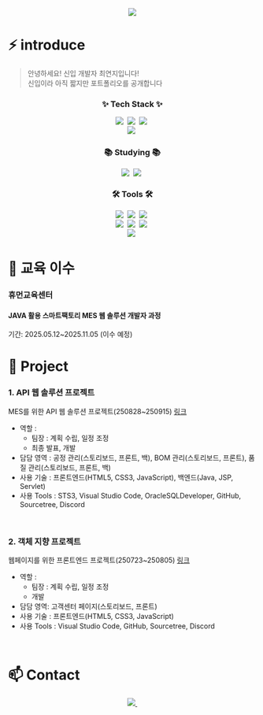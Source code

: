 <div align="center">
  <img src="https://capsule-render.vercel.app/api?type=rect&color=0:1e90ff,50:4169e1,100:87cefa&height=150&section=header&text=It's%20YJChoi's%20GitHub&fontSize=50" />
</div>

# ⚡ introduce
 > 안녕하세요! 신입 개발자 최연지입니다!<br>
 > 신입이라 아직 짧지만 포트폴리오를 공개합니다  

<h3 align="center">✨ Tech Stack ✨</h3>
<div align="center">
  <img src="https://img.shields.io/badge/html5-E34F26.svg?style=for-the-badge&logo=html5&logoColor=white" />&nbsp
  <img src="https://img.shields.io/badge/css3-1572B6.svg?style=for-the-badge&logo=css3&logoColor=white" />&nbsp
  <img src="https://img.shields.io/badge/javascript-F7DF1E.svg?style=for-the-badge&logo=javascript&logoColor=20232a" />&nbsp
</div>

<div align="center">
  <img src="https://img.shields.io/badge/Java-007396?style=for-the-badge&logo=OpenJDK&logoColor=white" />&nbsp
</div>

<h3 align="center">📚 Studying 📚</h3>
<div align="center">
  <img src="https://img.shields.io/badge/python-3670A0?style=for-the-badge&logo=python&logoColor=ffdd54" />&nbsp
  <img src="https://img.shields.io/badge/react-20232a.svg?style=for-the-badge&logo=react&logoColor=61DAFB" />&nbsp
</div>

<h3 align="center">🛠 Tools 🛠</h3>
<div align="center">
  <img src="https://img.shields.io/badge/STS3-2C2C32.svg?style=for-the-badge&logo=Spring&logoColor=6DB33F" />&nbsp
  <img src="https://img.shields.io/badge/VSCode-2C2C32.svg?style=for-the-badge&logo=visual-studio-code&logoColor=22ABF3" />&nbsp
  <img src="https://img.shields.io/badge/OracleSQLDeveloper-000000.svg?style=for-the-badge&logoColor=ffffff" />&nbsp
</div>

<div align="center">
  <img src="https://img.shields.io/badge/Github-181717.svg?style=for-the-badge&logo=github&logoColor=0052CC" />&nbsp
  <img src="https://img.shields.io/badge/Sourcetree-0052CC.svg?style=for-the-badge&logoColor=white" />&nbsp
  <img src="https://img.shields.io/badge/Notion-F3F3F3.svg?style=for-the-badge&logo=notion&logoColor=black" />&nbsp
</div>

<div align="center">
  <img src="https://img.shields.io/badge/Discord-5865F2.svg?style=for-the-badge&logo=discord&logoColor=white" />&nbsp
</div>

# 📆 교육 이수
<h3>휴먼교육센터</h3> 
<h4>JAVA 활용 스마트팩토리 MES 웹 솔루션 개발자 과정</h4>
기간: 2025.05.12~2025.11.05 (이수 예정)

# 🚀 Project
<h3>1. API 웹 솔루션 프로젝트</h3> 
MES를 위한 API 웹 솔루션 프로젝트(250828~250915)
<a href="https://github.com/kim-jaeeun-class/2ndProj">링크</a>
<ul>
  <li>역할 : 
    <ul>
      <li>팀장 : 계획 수립, 일정 조정</li>
      <li>최종 발표, 개발</li>
    </ul>
  </li>
  <li>담담 영역 : 공정 관리(스토리보드, 프론트, 백), BOM 관리(스토리보드, 프론트), 품질 관리(스토리보드, 프론트, 백)</li>
  <li>사용 기술 : 프론트엔드(HTML5, CSS3, JavaScript), 백엔드(Java, JSP, Servlet)</li>
  <li>사용 Tools : STS3, Visual Studio Code, OracleSQLDeveloper, GitHub, Sourcetree, Discord</li>
</ul>

<br>

<h3>2. 객체 지향 프로젝트</h3>
웹페이지를 위한 프론트엔드 프로젝트(250723~250805)
<a href="https://github.com/kim-jaeeun-class/M1F4_Project">링크</a>
<ul>
    <li>역할 : 
    <ul>
      <li>팀장 : 계획 수립, 일정 조정</li>
      <li>개발</li>
    </ul>
  </li>
  <li>담담 영역: 고객센터 페이지(스토리보드, 프론트)</li>
  <li>사용 기술 : 프론트엔드(HTML5, CSS3, JavaScript)</li>
  <li>사용 Tools : Visual Studio Code, GitHub, Sourcetree, Discord</li>
</ul>

<br>

# 📫 Contact
<div align="center">
  <a href="mailto:duswl47593@gmail.com">
    <img
      src="https://img.shields.io/badge/duswl4759@gmail.com-D14836?style=for-the-badge&logo=gmail&logoColor=white"/>&nbsp
  </a>
</div>


